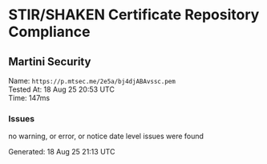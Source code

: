 # STIR/SHAKEN Certificate Repository Compliance

## Martini Security

Name: `https://p.mtsec.me/2e5a/bj4djABAvssc.pem`\
Tested At: 18 Aug 25 20:53 UTC\
Time: 147ms

### Issues

no warning, or error, or notice date level issues were found

Generated: 18 Aug 25 21:13 UTC